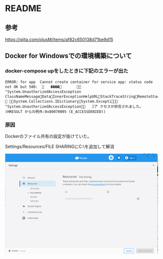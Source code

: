 # README
## 参考
https://qiita.com/plusM/items/af82c650138d71be9d15


## Docker for Windowsでの環境構築について
### docker-compose upをしたときに下記のエラーが出た
    ERROR: for app  Cannot create container for service app: status code not OK but 500:     ����          "System.UnauthorizedAccessException     ClassNameMessageDataInnerExceptionHelpURLStackTraceStringRemoteStackTraceStringRemoWatsonBuckets  System.Collections.IDictionarySystem.Excepti   "System.UnauthorizedAccessException   ]ア クセスが拒否されました。 (HRESULT からの例外:0x80070005 (E_ACCESSDENIED))

### 原因
Dockerのファイル共有の設定が抜けていた。

Settings/Resources/FILE SHARINGにC:\を追加して解消

![sawai](./readme_pictures/docker_settings.png)